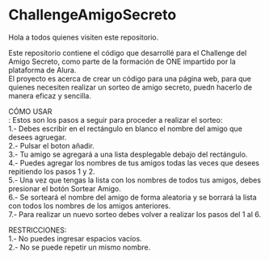 # ChallengeAmigoSecreto

Hola a todos quienes visiten este repositorio.<br>

Este repositorio contiene el código que desarrollé para el Challenge del Amigo Secreto, como parte de la formación de ONE impartido por la plataforma de Alura.<br>
El proyecto es acerca de crear un código para una página web, para que quienes necesiten realizar un sorteo de amigo secreto, puedn hacerlo de manera eficaz y sencilla.<br>

CÓMO USAR<br>:
Estos son los pasos a seguir para proceder a realizar el sorteo:<br>
1.- Debes escribir en el rectángulo en blanco el nombre del amigo que desees agruegar.<br>
2.- Pulsar el boton añadir.<br>
3.- Tu amigo se agregará a una lista desplegable debajo del rectángulo.<br>
4.- Puedes agregar los nombres de tus amigos todas las veces que desees repitiendo los pasos 1 y 2.<br>
5.- Una vez que tengas la lista con los nombres de todos tus amigos, debes presionar el botón Sortear Amigo.<br>
6.- Se sorteará el nombre del amigo de forma aleatoria y se borrará la lista con todos los nombres de los amigos anteriores.<br>
7.- Para realizar un nuevo sorteo debes volver a realizar los pasos del 1 al 6.

RESTRICCIONES:<br>
1.- No puedes ingresar espacios vacíos.<br>
2.- No se puede repetir un mismo nombre.
